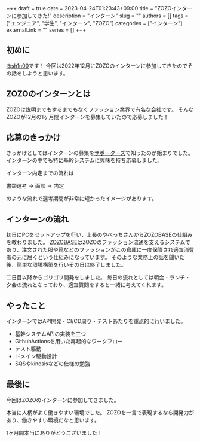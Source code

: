 +++ 
draft = true
date = 2023-04-24T01:23:43+09:00
title = "ZOZOインターンに参加してきた!"
description = "インターン"
slug = ""
authors = []
tags = ["エンジニア", "学生", "インターン", "ZOZO"]
categories = ["インターン"]
externalLink = ""
series = []
+++

## 初めに
[@sh1n00](https://twitter.com/Shinori0425)です！
今回は2022年12月にZOZOのインターンに参加してきたのでその話をしようと思います。

## ZOZOのインターンとは
ZOZOは説明までもするまでもなくファッション業界で有名な会社です。
そんなZOZOが12月の1ヶ月間インターンを募集していたので応募しました！

## 応募のきっかけ
きっかけとしてはインターンの募集を[サポーターズ](https://talent.supporterz.jp/events/af2047c5-3dbe-4835-be02-90e96eb0be5c/)で知ったのが始まりでした。
インターンの中でも特に基幹システムに興味を持ち応募しました。

インターン内定までの流れは

書類選考 -> 面談 -> 内定

のような流れで選考期間が非常に短かったイメージがあります。

## インターンの流れ
初日にPCをセットアップを行い、上長のやべっちさんからZOZOBASEの仕組みを教わりました。
[ZOZOBASE](https://corp.zozo.com/recruit/recruit-zozo/business/)はZOZOのファッション流通を支えるシステムであり、注文された服や靴などのファッションがこの倉庫に一度保管され適宜消費者の元に届くという仕組みになっています。
そのような業務上の話を聞いた後、簡単な環境構築を行いその日は終了しました。

二日目以降からゴリゴリ開発をしました。
毎日の流れとしては朝会・ランチ・夕会の流れとなっており、適宜質問をすると一緒に考えてくれます。

## やったこと
インターンではAPI開発・CI/CD周り・テストあたりを重点的に行いました。

- 基幹システムAPIの実装を三つ
- GithubActionsを用いた再起的なワークフロー
- テスト駆動
- ドメイン駆動設計
- SQSやkinesisなどの仕様の勉強

## 最後に
今回はZOZOのインターンに参加してきました。

本当に人柄がよく働きやすい環境でした。
ZOZOを一言で表現するなら開発力があり、働きやすい環境だなと思います。

1ヶ月間本当にありがとうございました！